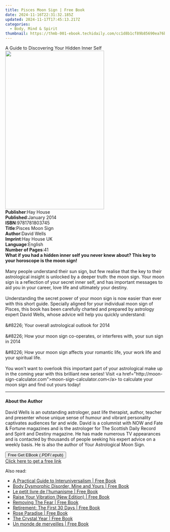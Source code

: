 ```yaml
---
title: Pisces Moon Sign | Free Book
date: 2024-11-16T22:31:32.185Z
updated: 2024-11-17T17:45:13.217Z
categories:
  - Body, Mind & Spirit
thumbnail: https://thmb-001-ebook.techidaily.com/cc1d8b1cf89b85690ea76bb2c9f25390a5232cb903129db93401d35fd47498bb.jpg
---
```

<main id="book-container">
  <div class="flex flex-col">
    <div class="book-brief flex-1 py-6 px-4 sm:p-6 md:py-10 md:px-8">
      <!-- brief-->
      <div class="book-brief-main">
        A Guide to Discovering Your Hidden Inner Self
      </div>
    </div>
    <div
      class="book-meta-info flex-1 grid gap-4 col-start-1 col-end-3 row-start-1 sm:mb-6 sm:grid-cols-4 lg:gap-6 lg:col-start-2 lg:row-end-6 lg:row-span-6 lg:mb-0"
    >
      <div
        class="book-meta-info-left place-content-center mt-4 p-4 text-sm leading-6 col-start-2 col-span-2 dark:text-slate-400"
      >
        <img
          class="w-full h-500 object-cover rounded-lg sm:h-255 sm:col-span-2 lg:col-span-full"
          src="https://img-001-ebook.techidaily.com/d9ce48bed50192b6d64bbf466665c07707ab7566425e643782e9482313599e58.jpg"
          alt=""
          width="312"
          height="500"
        />
      </div>
      <div
        class="book-meta-info-right mt-2 col-start-1 row-start-2 col-span-3 self-center"
      >
        <!-- meta data  -->
        <div class="flex flex-col px-4 md:px-8">
          <div class="flex-1">
            <strong>Publisher</strong>:<span class="px-2">Hay House</span>
          </div>
          <div class="flex-1">
            <strong>Published</strong>:<span class="px-2">January 2014</span>
          </div>
          <div class="flex-1">
            <strong>ISBN</strong>:<span class="px-2">9781781803745</span>
          </div>
          <div class="flex-1">
            <strong>Title</strong>:<span class="px-2">Pisces Moon Sign</span>
          </div>
          <div class="flex-1">
            <strong>Author</strong>:<span class="px-2">David Wells</span>
          </div>
          <div class="flex-1">
            <strong>Imprint</strong>:<span class="px-2">Hay House UK</span>
          </div>
          <div class="flex-1">
            <strong>Language</strong>:<span class="px-2">English</span>
          </div>
          <div class="flex-1">
            <strong>Number of Pages</strong>:<span class="px-2">41</span>
          </div>
        </div>
      </div>
    </div>
    <div class="book-description flex-1 py-6 px-4 sm:p-6 md:py-10 md:px-8">
      <div class="book-description-main">
        <div accordion-content="" id="description">
          <b
            >What if you had a hidden inner self you never knew about? This key
            to your horoscope is the moon sign!</b
          ><br /><br />Many people understand their sun sign, but few realise
          that the key to their astrological insight is unlocked by a deeper
          truth: the moon sign. Your moon sign is a reflection of your secret
          inner self, and has important messages to aid you in your career, love
          life and ultimately your destiny. <br /><br />Understanding the secret
          power of your moon sign is now easier than ever with this short guide.
          Specially aligned for your individual moon sign of Pisces, this book
          has been carefully charted and prepared by astrology expert David
          Wells, whose advice will help you quickly understand:
          <br /><br />&amp;#8226; Your overall astrological outlook for 2014<br /><br />&amp;#8226;
          How your moon sign co-operates, or interferes with, your sun sign in
          2014<br /><br />&amp;#8226; How your moon sign affects your romantic
          life, your work life and your spiritual life.<br /><br />You won't
          want to overlook this important part of your astrological make up in
          the coming year with this brilliant new series! Visit &lt;a
          href="http://moon-sign-calculator.com"&gt;moon-sign-calculator.com&lt;/a&gt;
          to calculate your moon sign and find out yours today!
        </div>
        <div class="accordion-fader"></div>
      </div>
    </div>
    <div class="book-excerpts flex-1 py-6 px-4 sm:p-6 md:py-10 md:px-8">
      <!-- excerpts-->
      <div class="book-excerpts-main">
        <hr />
        <h4 class="placeholder placeholder-heading">
          <span>About the Author</span>
        </h4>
        <p>
          David Wells is an outstanding astrologer, past life therapist, author,
          teacher and presenter whose unique sense of humour and vibrant
          personality captivates audiences far and wide. David is a columnist
          with NOW and Fate &amp; Fortune magazines and is the astrologer for
          The Scottish Daily Record and Spirit and Destiny magazine. He has made
          numerous TV appearances and is contacted by thousands of people
          seeking his expert advice on a weekly basis. He is also the author of
          Your Astrological Moon Sign.
        </p>
      </div>
    </div>
    <div
      class="book-about-author flex-1 py-6 px-4 sm:p-6 md:py-10 md:px-8"
    ></div>
    <div class="book-free-get flex-1 py-6 px-4 sm:p-6 md:py-10 md:px-8">
      <button
        id="btn-free-get"
        class="bg-blue-500 hover:bg-blue-700 text-white font-bold py-2 px-4 rounded"
      >
        Free Get EBook (.PDF/.epub)
      </button>
      <div id="countdown-display" class="px-2 text-lg mt-2"></div>
      <a
        id="free-link"
        class="hidden bg-blue-500 hover:bg-blue-700 text-white font-bold py-2 px-4 rounded"
        href="https://www.ebooks.com/en-us/book/96316671/pisces-moon-sign/david-wells/"
        target="_blank"
        >Click here to get a free link</a
      >
    </div>
    <script>
      let countdownTime = 0;
      let countdownInterval = null;
      document
        .getElementById('btn-free-get')
        .addEventListener('click', startCountdown);
      function startCountdown() {
        countdownTime = new Date().getTime() + 60000 * 3;
        countdownInterval = setInterval(updateCountdown, 1000);
        document.getElementById('btn-free-get').disabled = true;
        document
          .getElementById('btn-free-get')
          .classList.add('bg-gray-500', 'cursor-not-allowed');
      }
      function updateCountdown() {
        let currentTime = new Date().getTime();
        let timeLeft = countdownTime - currentTime;
        let secondsLeft = Math.floor(timeLeft / 1000);
        document.getElementById('countdown-display').innerHTML =
          `Remaining time: ${secondsLeft} seconds.`;
        if (secondsLeft <= 0) {
          clearInterval(countdownInterval);
          document.getElementById('btn-free-get').classList.add('hidden');
          document.getElementById('free-link').classList.remove('hidden');
          document.getElementById('countdown-display').innerHTML = '';
        }
      }
    </script>
  </div>
</main>

<ins class="adsbygoogle"
      style="display:block"
      data-ad-client="ca-pub-7571918770474297"
      data-ad-slot="8358498916"
      data-ad-format="auto"
      data-full-width-responsive="true"></ins>
    

<span class="atpl-alsoreadstyle">Also read:</span>
<div><ul>
<li><a href="https://novels-ebooks.techidaily.com/210504477-9781638605331-a-practical-guide-to-interuniversalism/"><u>A Practical Guide to Interuniversalism | Free Book</u></a></li>
<li><a href="https://novels-ebooks.techidaily.com/210507687-9781476641997-body-dysmorphic-disorder-mine-and-yours/"><u>Body Dysmorphic Disorder, Mine and Yours | Free Book</u></a></li>
<li><a href="https://novels-ebooks.techidaily.com/210505211-9782017166030-le-petit-livre-de-lhumanisme/"><u>Le petit livre de l'humanisme | Free Book</u></a></li>
<li><a href="https://novels-ebooks.techidaily.com/210504156-9781788177306-raise-your-vibration-new-edition/"><u>Raise Your Vibration (New Edition) | Free Book</u></a></li>
<li><a href="https://novels-ebooks.techidaily.com/210504621-9780578381640-removing-the-fear/"><u>Removing The Fear | Free Book</u></a></li>
<li><a href="https://novels-ebooks.techidaily.com/210504521-9781638814344-retirement-the-first-30-days/"><u>Retirement: The First 30 Days | Free Book</u></a></li>
<li><a href="https://novels-ebooks.techidaily.com/210503865-9781644688489-rose-paradise/"><u>Rose Paradise | Free Book</u></a></li>
<li><a href="https://novels-ebooks.techidaily.com/210504139-9781787139367-the-crystal-year/"><u>The Crystal Year | Free Book</u></a></li>
<li><a href="https://novels-ebooks.techidaily.com/210505210-9782019464769-un-monde-de-merveilles/"><u>Un monde de merveilles | Free Book</u></a></li>
</ul></div>

